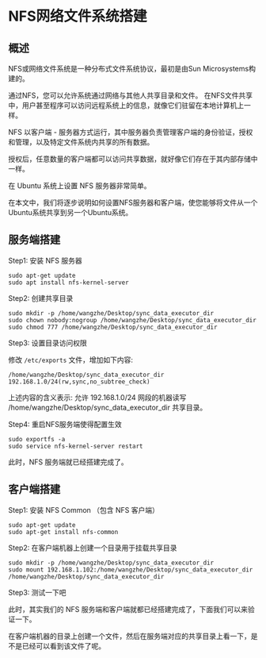 # NFS网络文件系统搭建

## 概述

NFS或网络文件系统是一种分布式文件系统协议，最初是由Sun Microsystems构建的。

通过NFS，您可以允许系统通过网络与其他人共享目录和文件。
在NFS文件共享中，用户甚至程序可以访问远程系统上的信息，就像它们驻留在本地计算机上一样。

NFS 以客户端 - 服务器方式运行，其中服务器负责管理客户端的身份验证，授权和管理，以及特定文件系统内共享的所有数据。

授权后，任意数量的客户端都可以访问共享数据，就好像它们存在于其内部存储中一样。

在 Ubuntu 系统上设置 NFS 服务器非常简单。

在本文中，我们将逐步说明如何设置NFS服务器和客户端，使您能够将文件从一个Ubuntu系统共享到另一个Ubuntu系统。

## 服务端搭建

Step1: 安装 NFS 服务器

```shell
sudo apt-get update
sudo apt install nfs-kernel-server
```

Step2: 创建共享目录

```shell
sudo mkdir -p /home/wangzhe/Desktop/sync_data_executor_dir
sudo chown nobody:nogroup /home/wangzhe/Desktop/sync_data_executor_dir
sudo chmod 777 /home/wangzhe/Desktop/sync_data_executor_dir
```

Step3: 设置目录访问权限

修改 `/etc/exports` 文件，增加如下内容:

```shell
/home/wangzhe/Desktop/sync_data_executor_dir 192.168.1.0/24(rw,sync,no_subtree_check)
```

上述内容的含义表示: 允许 192.168.1.0/24 网段的机器读写 /home/wangzhe/Desktop/sync_data_executor_dir 共享目录。

Step4: 重启NFS服务端使得配置生效

```shell
sudo exportfs -a
sudo service nfs-kernel-server restart
```

此时，NFS 服务端就已经搭建完成了。

## 客户端搭建

Step1: 安装 NFS Common （包含 NFS 客户端）

```shell
sudo apt-get update
sudo apt-get install nfs-common
```

Step2: 在客户端机器上创建一个目录用于挂载共享目录

```shell
sudo mkdir -p /home/wangzhe/Desktop/sync_data_executor_dir
sudo mount 192.168.1.102:/home/wangzhe/Desktop/sync_data_executor_dir /home/wangzhe/Desktop/sync_data_executor_dir
```

Step3: 测试一下吧

此时，其实我们的 NFS 服务端和客户端就都已经搭建完成了，下面我们可以来验证一下。

在客户端机器的目录上创建一个文件，然后在服务端对应的共享目录上看一下，是不是已经可以看到该文件了呢。
